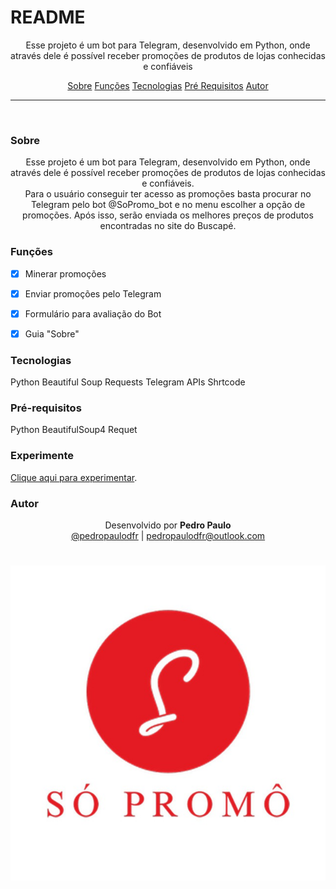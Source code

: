 # README

<p align="center">Esse projeto é um bot para Telegram, desenvolvido em Python, onde através dele é possível receber promoções de produtos de lojas conhecidas e confiáveis</p>

<p align="center">
  <a href="#sobre">Sobre</a>
  <a href="#funções">Funções</a>
  <a href="#tecnologias">Tecnologias</a>
  <a href="#pré-requisitos">Pré Requisitos</a>
  <a href="#autor">Autor</a>
</p>

---

<br>


### Sobre

<p align="center">Esse projeto é um bot para Telegram, desenvolvido em Python, onde através dele é possível receber promoções de produtos de lojas conhecidas e confiáveis. <br>Para o usuário conseguir ter acesso as promoções basta procurar no Telegram pelo bot @SoPromo_bot e no menu escolher a opção de promoções. Após isso, serão enviada os melhores preços de produtos encontradas no site do Buscapé.</p>


### Funções

- [x] Minerar promoções
- [x] Enviar promoções pelo Telegram
- [x] Formulário para avaliação do Bot
- [x] Guia "Sobre"


### Tecnologias

Python
Beautiful Soup
Requests
Telegram APIs
Shrtcode


### Pré-requisitos

Python
BeautifulSoup4
Requet


### Experimente

[Clique aqui para experimentar](https://t.me/SoPromo_bot).


### Autor

<p align="center"> Desenvolvido por <b>Pedro Paulo</b><br>
  <a href="https://www.instagram.com/pedropaulodfr/" >@pedropaulodfr</a> | <a href="mailto:pedropaulodfr@outlook.com ">pedropaulodfr@outlook.com </a></p>


<h1 align="center">
  <img alt="Readme" src="https://raw.githubusercontent.com/pedropaulodfr/sopromocao/main/image/avatar5065125335-0.jpg"/>
</h1>
